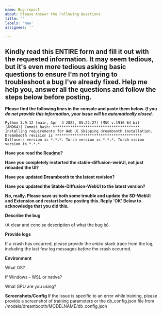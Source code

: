 ```yaml
---
name: Bug report
about: Please Answer the Following Questions
title: ''
labels: 'new'
assignees: ''

---
```

## Kindly read this ENTIRE form and fill it out with the requested information. It may seem tedious, but it's even more tedious asking basic questions to ensure I'm not trying to troubleshoot a bug I've already fixed. Help me help you, answer all the questions and follow the steps below before posting.



**Please find the following lines in the console and paste them below. _If you do not provide this information, your issue will be automatically closed._**

`
Python 3.9.12 (main, Apr  4 2022, 05:22:27) [MSC v.1916 64 bit (AMD64)]
Commit hash: ****************************************
Installing requirements for Web UI
Skipping dreambooth installation.
Dreambooth revision is ****************************************
Diffusers version is *.*.*.
Torch version is *.*.*.
Torch vision version is *.*.*.
`

**Have you read the [Readme](https://github.com/d8ahazard/sd_dreambooth_extension#readme)?**

**Have you completely restarted the stable-diffusion-webUI, not just reloaded the UI?**

**Have you updated Dreambooth to the latest revision?**

**Have you updated the Stable-Diffusion-WebUI to the latest version?**

**No, really. Please save us both some trouble and update the SD-WebUI and Extension and restart before posting this. Reply 'OK' Below to acknowledge that you did this.**

**Describe the bug**

(A clear and concise description of what the bug is)

**Provide logs**

If a crash has occurred, please provide the *entire* stack trace from the log, including the last few log messages *before* the crash occurred.

**Environment**

What OS?

If Windows - WSL or native?

What GPU are you using?

**Screenshots/Config**
If the issue is specific to an error while training, please provide a screenshot of training parameters or the db_config.json file from /models/dreambooth/MODELNAME/db_config.json
